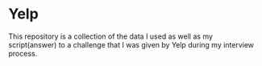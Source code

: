 # Yelp

This repository is a collection of the data I used as well as my script(answer) to a challenge that I was given by Yelp during my interview process.
